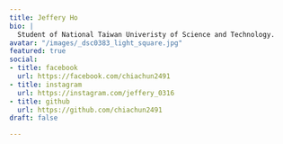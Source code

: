 ```yaml
---
title: Jeffery Ho
bio: |
  Student of National Taiwan Univeristy of Science and Technology.
avatar: "/images/_dsc0383_light_square.jpg"
featured: true
social:
- title: facebook
  url: https://facebook.com/chiachun2491
- title: instagram
  url: https://instagram.com/jeffery_0316
- title: github
  url: https://github.com/chiachun2491
draft: false

---
```

